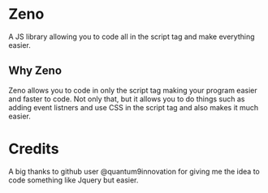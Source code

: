 # Zeno
A JS library allowing you to code all in the script tag and make everything easier.

## Why Zeno

Zeno allows you to code in only the script tag making your program easier and faster to code. Not only that, but it allows you to do things such as adding event listners and use CSS in the script tag and also makes it much easier.

# Credits

A big thanks to github user @quantum9innovation for giving me the idea to code something like Jquery but easier.
